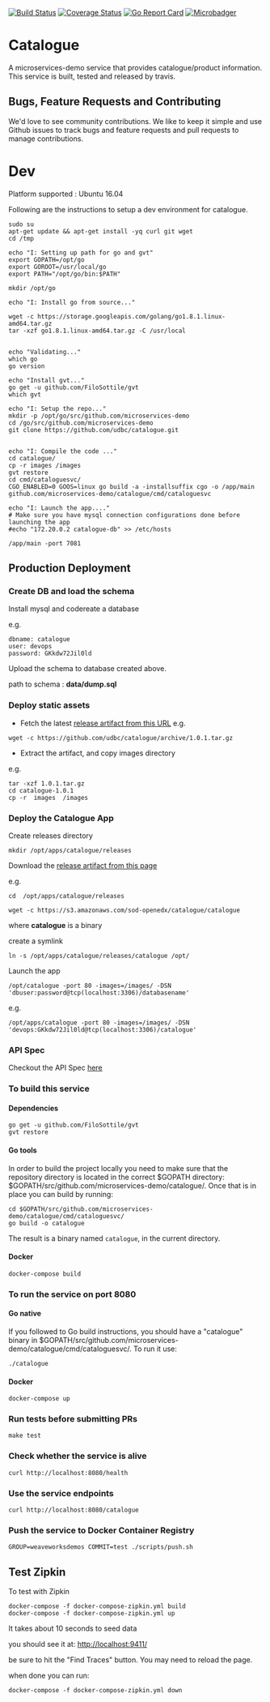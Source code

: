 [![Build Status](https://travis-ci.org/microservices-demo/catalogue.svg?branch=master)](https://travis-ci.org/microservices-demo/catalogue)
[![Coverage Status](https://coveralls.io/repos/github/microservices-demo/catalogue/badge.svg?branch=master)](https://coveralls.io/github/microservices-demo/catalogue?branch=master)
[![Go Report Card](https://goreportcard.com/badge/github.com/microservices-demo/catalogue)](https://goreportcard.com/report/github.com/microservices-demo/catalogue)
[![Microbadger](https://images.microbadger.com/badges/image/weaveworksdemos/catalogue.svg)](http://microbadger.com/images/weaveworksdemos/catalogue "Get your own image badge on microbadger.com")


# Catalogue
A microservices-demo service that provides catalogue/product information.
This service is built, tested and released by travis.

## Bugs, Feature Requests and Contributing
We'd love to see community contributions. We like to keep it simple and use Github issues to track bugs and feature requests and pull requests to manage contributions.


# Dev

Platform supported : Ubuntu 16.04

Following are the instructions to setup a dev environment for catalogue.

```
sudo su
apt-get update && apt-get install -yq curl git wget
cd /tmp

echo "I: Setting up path for go and gvt"
export GOPATH=/opt/go
export GOROOT=/usr/local/go
export PATH="/opt/go/bin:$PATH"

mkdir /opt/go

echo "I: Install go from source..."

wget -c https://storage.googleapis.com/golang/go1.8.1.linux-amd64.tar.gz
tar -xzf go1.8.1.linux-amd64.tar.gz -C /usr/local


echo "Validating..."
which go
go version

echo "Install gvt..."
go get -u github.com/FiloSottile/gvt
which gvt

echo "I: Setup the repo..."
mkdir -p /opt/go/src/github.com/microservices-demo
cd /go/src/github.com/microservices-demo
git clone https://github.com/udbc/catalogue.git


echo "I: Compile the code ..."
cd catalogue/
cp -r images /images
gvt restore
cd cmd/cataloguesvc/
CGO_ENABLED=0 GOOS=linux go build -a -installsuffix cgo -o /app/main github.com/microservices-demo/catalogue/cmd/cataloguesvc

echo "I: Launch the app...."
# Make sure you have mysql connection configurations done before launching the app
#echo "172.20.0.2 catalogue-db" >> /etc/hosts

/app/main -port 7081
```

## Production Deployment

### Create DB and load the schema

Install mysql and codereate a  database

e.g.
```
dbname: catalogue
user: devops
password: GKkdw72Jil0ld

```

Upload the schema to database created above.

path to schema :  **data/dump.sql**

### Deploy static  assets

  * Fetch the latest [release artifact from this URL](https://github.com/udbc/catalogue/releases)
e.g.
```
wget -c https://github.com/udbc/catalogue/archive/1.0.1.tar.gz

```
  * Extract the artifact, and copy images directory

e.g.
```
tar -xzf 1.0.1.tar.gz
cd catalogue-1.0.1
cp -r  images  /images
```


### Deploy the Catalogue App

Create releases directory

```
mkdir /opt/apps/catalogue/releases

```
Download the [release artifact from this page](https://s3.amazonaws.com/sod-openedx/catalogue/catalogue)

e.g.

```
cd  /opt/apps/catalogue/releases

wget -c https://s3.amazonaws.com/sod-openedx/catalogue/catalogue
```


where **catalogue** is a binary

create a symlink
```
ln -s /opt/apps/catalogue/releases/catalogue /opt/

```

Launch the app
```
/opt/catalogue -port 80 -images=/images/ -DSN 'dbuser:password@tcp(localhost:3306)/databasename'
```

e.g.
```
/opt/apps/catalogue -port 80 -images=/images/ -DSN 'devops:GKkdw72Jil0ld@tcp(localhost:3306)/catalogue'

```

### API Spec

Checkout the API Spec [here](http://microservices-demo.github.io/api/index?url=https://raw.githubusercontent.com/microservices-demo/catalogue/master/api-spec/catalogue.json)


### To build this service

#### Dependencies
```
go get -u github.com/FiloSottile/gvt
gvt restore
```

#### Go tools
In order to build the project locally you need to make sure that the repository directory is located in the correct
$GOPATH directory: $GOPATH/src/github.com/microservices-demo/catalogue/. Once that is in place you can build by running:

```
cd $GOPATH/src/github.com/microservices-demo/catalogue/cmd/cataloguesvc/
go build -o catalogue
```

The result is a binary named `catalogue`, in the current directory.

#### Docker
`docker-compose build`

### To run the service on port 8080

#### Go native

If you followed to Go build instructions, you should have a "catalogue" binary in $GOPATH/src/github.com/microservices-demo/catalogue/cmd/cataloguesvc/.
To run it use:
```
./catalogue
```

#### Docker
`docker-compose up`

### Run tests before submitting PRs
`make test`

### Check whether the service is alive
`curl http://localhost:8080/health`

### Use the service endpoints
`curl http://localhost:8080/catalogue`

### Push the service to Docker Container Registry
`GROUP=weaveworksdemos COMMIT=test ./scripts/push.sh`

## Test Zipkin

To test with Zipkin

```
docker-compose -f docker-compose-zipkin.yml build
docker-compose -f docker-compose-zipkin.yml up
```
It takes about 10 seconds to seed data

you should see it at:
[http://localhost:9411/](http://localhost:9411)

be sure to hit the "Find Traces" button.  You may need to reload the page.

when done you can run:
```
docker-compose -f docker-compose-zipkin.yml down
```
